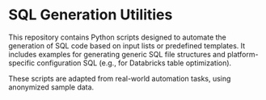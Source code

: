 # SQL Generation Utilities

This repository contains Python scripts designed to automate the generation of SQL code based on input lists or predefined templates. It includes examples for generating generic SQL file structures and platform-specific configuration SQL (e.g., for Databricks table optimization).

These scripts are adapted from real-world automation tasks, using anonymized sample data.
